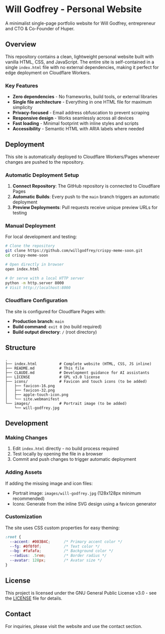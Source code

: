 # Will Godfrey - Personal Website

A minimalist single-page portfolio website for Will Godfrey, entrepreneur and CTO & Co-Founder of Huper.

## Overview

This repository contains a clean, lightweight personal website built with vanilla HTML, CSS, and JavaScript. The entire site is self-contained in a single `index.html` file with no external dependencies, making it perfect for edge deployment on Cloudflare Workers.

### Key Features

- **Zero dependencies** - No frameworks, build tools, or external libraries
- **Single file architecture** - Everything in one HTML file for maximum simplicity
- **Privacy-focused** - Email address obfuscation to prevent scraping
- **Responsive design** - Works seamlessly across all devices
- **Fast loading** - Minimal footprint with inline styles and scripts
- **Accessibility** - Semantic HTML with ARIA labels where needed

## Deployment

This site is automatically deployed to Cloudflare Workers/Pages whenever changes are pushed to the repository.

### Automatic Deployment Setup

1. **Connect Repository**: The GitHub repository is connected to Cloudflare Pages
2. **Automatic Builds**: Every push to the `main` branch triggers an automatic deployment
3. **Preview Deployments**: Pull requests receive unique preview URLs for testing

### Manual Deployment

For local development and testing:

```bash
# Clone the repository
git clone https://github.com/willgodfrey/crispy-meme-soon.git
cd crispy-meme-soon

# Open directly in browser
open index.html

# Or serve with a local HTTP server
python -m http.server 8000
# Visit http://localhost:8000
```

### Cloudflare Configuration

The site is configured for Cloudflare Pages with:
- **Production branch**: `main`
- **Build command**: `exit 0` (no build required)
- **Build output directory**: `/` (root directory)

## Structure

```
.
├── index.html          # Complete website (HTML, CSS, JS inline)
├── README.md           # This file
├── CLAUDE.md           # Development guidance for AI assistants
├── LICENSE             # GPL v3.0 license
├── icons/              # Favicon and touch icons (to be added)
│   ├── favicon-16.png
│   ├── favicon-32.png
│   ├── apple-touch-icon.png
│   └── site.webmanifest
└── images/             # Portrait image (to be added)
    └── will-godfrey.jpg
```

## Development

### Making Changes

1. Edit `index.html` directly - no build process required
2. Test locally by opening the file in a browser
3. Commit and push changes to trigger automatic deployment

### Adding Assets

If adding the missing image and icon files:
- Portrait image: `images/will-godfrey.jpg` (128x128px minimum recommended)
- Icons: Generate from the inline SVG design using a favicon generator

### Customization

The site uses CSS custom properties for easy theming:

```css
:root {
  --accent: #003B4C;      /* Primary accent color */
  --fg: #0f0f0f;          /* Text color */
  --bg: #fafafa;          /* Background color */
  --radius: .5rem;        /* Border radius */
  --avatar: 128px;        /* Avatar size */
}
```

## License

This project is licensed under the GNU General Public License v3.0 - see the [LICENSE](LICENSE) file for details.

## Contact

For inquiries, please visit the website and use the contact section.